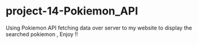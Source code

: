 # project-14-Pokiemon_API
Using Pokiemon API fetching data over server to my website to display the searched pokiemon , Enjoy !! 
